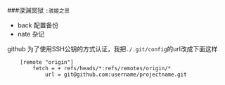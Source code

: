 ###深渊冥狱
`:骇姬之思`  
* back    配置备份
* nate    杂记

github
为了使用SSH公钥的方式认证，我把`./.git/config`的url改成下面这样
```
    [remote "origin"]  
        fetch = + refs/heads/*:refs/remotes/origin/*  
            url = git@github.com:username/projectname.git
```            
